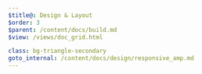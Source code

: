 ```yaml
---
$title@: Design & Layout
$order: 3
$parent: /content/docs/build.md
$view: /views/doc_grid.html

class: bg-triangle-secondary
goto_internal: /content/docs/design/responsive_amp.md
---
```


